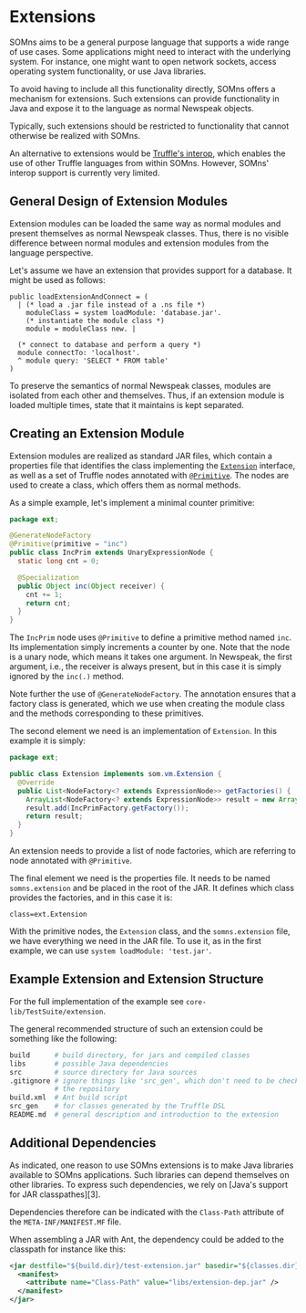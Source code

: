 # Extensions

SOMns aims to be a general purpose language that supports a wide range of use
cases. Some applications might need to interact with the underlying system.
For instance, one might want to open network sockets, access operating
system functionality, or use Java libraries.

To avoid having to include all this functionality directly, SOMns offers a
mechanism for extensions. Such extensions can provide functionality in Java
and expose it to the language as normal Newspeak objects.

Typically, such extensions should be restricted to functionality that cannot
otherwise be realized with SOMns.

An alternative to extensions would be [Truffle's interop][0], which enables
the use of other Truffle languages from within SOMns. However, SOMns' interop
support is currently very limited.

## General Design of Extension Modules

Extension modules can be loaded the same way as normal modules and present
themselves as normal Newspeak classes. Thus, there is no visible difference
between normal modules and extension modules from the language perspective.

Let's assume we have an extension that provides support for a database.
It might be used as follows:

```Smalltalk
public loadExtensionAndConnect = (
  | (* load a .jar file instead of a .ns file *)
    moduleClass = system loadModule: 'database.jar'.
    (* instantiate the module class *)
    module = moduleClass new. |

  (* connect to database and perform a query *)
  module connectTo: 'localhost'.
  ^ module query: 'SELECT * FROM table'
)
```

To preserve the semantics of normal Newspeak classes, modules are
isolated from each other and themselves. Thus, if an extension module is loaded
multiple times, state that it maintains is kept separated.

## Creating an Extension Module

Extension modules are realized as standard JAR files, which contain a properties
file that identifies the class implementing the  [`Extension`][1] interface,
as well as a set of Truffle nodes annotated with [`@Primitive`][2].
The nodes are used to create a class, which offers them as normal methods.

As a simple example, let's implement a minimal counter primitive:

```Java
package ext;

@GenerateNodeFactory
@Primitive(primitive = "inc")
public class IncPrim extends UnaryExpressionNode {
  static long cnt = 0;

  @Specialization
  public Object inc(Object receiver) {
    cnt += 1;
    return cnt;
  }
}
```

The `IncPrim` node uses `@Primitive` to define a primitive method named `inc`.
Its implementation simply increments a counter by one.
Note that the node is a unary node, which means it takes one argument.
In Newspeak, the first argument, i.e., the receiver is always present,
but in this case it is simply ignored by the `inc(.)` method.

Note further the use of `@GenerateNodeFactory`. The annotation ensures that a
factory class is generated, which we use when creating the module class and
the methods corresponding to these primitives.

The second element we need is an implementation of `Extension`.
In this example it is simply:

```Java
package ext;

public class Extension implements som.vm.Extension {
  @Override
  public List<NodeFactory<? extends ExpressionNode>> getFactories() {
    ArrayList<NodeFactory<? extends ExpressionNode>> result = new ArrayList<>();
    result.add(IncPrimFactory.getFactory());
    return result;
  }
}
```

An extension needs to provide a list of node factories, which are referring to
node annotated with `@Primitive`.

The final element we need is the properties file.
It needs to be named `somns.extension` and be placed in the root of the JAR.
It defines which class provides the factories, and in this case it is:

```
class=ext.Extension
```

With the primitive nodes, the `Extension` class, and the `somns.extension` file,
we have everything we need in the JAR file.
To use it, as in the first example, we can use `system loadModule: 'test.jar'`.

## Example Extension and Extension Structure

For the full implementation of the example see `core-lib/TestSuite/extension`.

The general recommended structure of such an extension could be something like
the following:

```bash
build      # build directory, for jars and compiled classes
libs       # possible Java dependencies
src        # source directory for Java sources
.gitignore # ignore things like 'src_gen', which don't need to be checked into
           # the repository
build.xml  # Ant build script
src_gen    # for classes generated by the Truffle DSL
README.md  # general description and introduction to the extension
```

## Additional Dependencies

As indicated, one reason to use SOMns extensions is to make Java libraries
available to SOMns applications. Such libraries can depend themselves on other
libraries. To express such dependencies, we rely on [Java's support for JAR
classpathes][3].

Dependencies therefore can be indicated with the `Class-Path` attribute of
the `META-INF/MANIFEST.MF` file.

When assembling a JAR with Ant, the dependency could be added to the classpath
for instance like this:

```xml
<jar destfile="${build.dir}/test-extension.jar" basedir="${classes.dir}">
  <manifest>
    <attribute name="Class-Path" value="libs/extension-dep.jar" />
  </manifest>
</jar>
```



[0]: http://www.graalvm.org/docs/reference-manual/polyglot/
[1]: https://github.com/smarr/SOMns/blob/dev/src/som/vm/Extension.java
[2]: https://github.com/SOM-st/black-diamonds/blob/master/src/bd/primitives/Primitive.java
